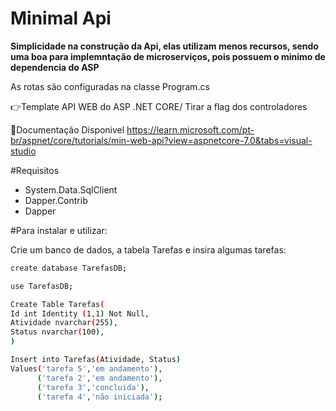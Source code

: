 # Minimal Api

**Simplicidade na construção da Api, elas utilizam menos recursos, sendo uma boa para implemntação de microserviços, pois possuem  o minimo de dependencia do ASP**

As rotas são configuradas na classe Program.cs

:point_right:Template API WEB do ASP .NET CORE/ Tirar a flag dos controladores  

:notebook:Documentação Disponivel https://learn.microsoft.com/pt-br/aspnet/core/tutorials/min-web-api?view=aspnetcore-7.0&tabs=visual-studio

#Requisitos
- System.Data.SqlClient
- Dapper.Contrib
- Dapper


#Para instalar e utilizar:

Crie um banco de dados, a tabela Tarefas e insira algumas tarefas:

```bash
create database TarefasDB;

use TarefasDB;

Create Table Tarefas(
Id int Identity (1,1) Not Null,
Atividade nvarchar(255),
Status nvarchar(100),
)

Insert into Tarefas(Atividade, Status)
Values('tarefa 5','em andamento'),
      ('tarefa 2','em andamento'),
	  ('tarefa 3','concluida'),
	  ('tarefa 4','não iniciada');

```
